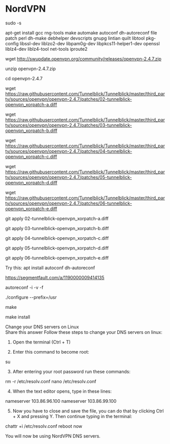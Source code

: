 # NordVPN

sudo -s

apt-get install gcc rng-tools make automake autoconf dh-autoreconf file patch perl dh-make debhelper devscripts gnupg lintian quilt libtool pkg-config libssl-dev liblzo2-dev libpam0g-dev libpkcs11-helper1-dev openssl liblz4-dev liblz4-tool net-tools iproute2

wget http://swupdate.openvpn.org/community/releases/openvpn-2.4.7.zip

unzip openvpn-2.4.7.zip

cd openvpn-2.4.7

wget https://raw.githubusercontent.com/Tunnelblick/Tunnelblick/master/third_party/sources/openvpn/openvpn-2.4.7/patches/02-tunnelblick-openvpn_xorpatch-a.diff 

wget https://raw.githubusercontent.com/Tunnelblick/Tunnelblick/master/third_party/sources/openvpn/openvpn-2.4.7/patches/03-tunnelblick-openvpn_xorpatch-b.diff 

wget https://raw.githubusercontent.com/Tunnelblick/Tunnelblick/master/third_party/sources/openvpn/openvpn-2.4.7/patches/04-tunnelblick-openvpn_xorpatch-c.diff 

wget https://raw.githubusercontent.com/Tunnelblick/Tunnelblick/master/third_party/sources/openvpn/openvpn-2.4.7/patches/05-tunnelblick-openvpn_xorpatch-d.diff 

wget https://raw.githubusercontent.com/Tunnelblick/Tunnelblick/master/third_party/sources/openvpn/openvpn-2.4.7/patches/06-tunnelblick-openvpn_xorpatch-e.diff 

git apply 02-tunnelblick-openvpn_xorpatch-a.diff

git apply 03-tunnelblick-openvpn_xorpatch-b.diff

git apply 04-tunnelblick-openvpn_xorpatch-c.diff

git apply 05-tunnelblick-openvpn_xorpatch-d.diff

git apply 06-tunnelblick-openvpn_xorpatch-e.diff 

Try this:
apt install autoconf dh-autoreconf

https://segmentfault.com/a/1190000009414135

autoreconf -i -v -f

./configure --prefix=/usr

make

make install

Change your DNS servers on Linux    
Share this answer
Follow these steps to change your DNS servers on linux:

1. Open the terminal (Ctrl + T)

2. Enter this command to become root:

su

3. After entering your root password run these commands:

rm -r /etc/resolv.conf
nano /etc/resolv.conf

4. When the text editor opens, type in these lines:

nameserver 103.86.96.100
nameserver 103.86.99.100

5. Now you have to close and save the file, you can do that by clicking Ctrl + X and pressing Y. Then continue typing in the terminal:

chattr +i /etc/resolv.conf
reboot now

You will now be using NordVPN DNS servers.
